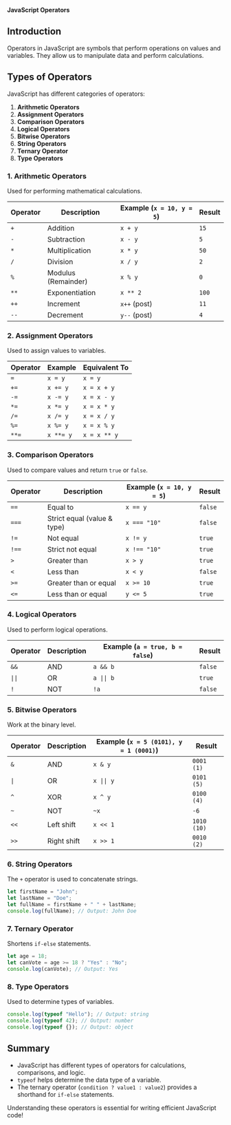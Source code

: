 **JavaScript Operators**

## Introduction

Operators in JavaScript are symbols that perform operations on values and variables. They allow us to manipulate data and perform calculations.

## Types of Operators

JavaScript has different categories of operators:

1. **Arithmetic Operators**
2. **Assignment Operators**
3. **Comparison Operators**
4. **Logical Operators**
5. **Bitwise Operators**
6. **String Operators**
7. **Ternary Operator**
8. **Type Operators**

### 1. Arithmetic Operators

Used for performing mathematical calculations.

| Operator | Description         | Example (`x = 10, y = 5`) | Result |
| -------- | ------------------- | ------------------------- | ------ |
| `+`      | Addition            | `x + y`                   | `15`   |
| `-`      | Subtraction         | `x - y`                   | `5`    |
| `*`      | Multiplication      | `x * y`                   | `50`   |
| `/`      | Division            | `x / y`                   | `2`    |
| `%`      | Modulus (Remainder) | `x % y`                   | `0`    |
| `**`     | Exponentiation      | `x ** 2`                  | `100`  |
| `++`     | Increment           | `x++` (post)              | `11`   |
| `--`     | Decrement           | `y--` (post)              | `4`    |

### 2. Assignment Operators

Used to assign values to variables.

| Operator | Example   | Equivalent To |
| -------- | --------- | ------------- |
| `=`      | `x = y`   | `x = y`       |
| `+=`     | `x += y`  | `x = x + y`   |
| `-=`     | `x -= y`  | `x = x - y`   |
| `*=`     | `x *= y`  | `x = x * y`   |
| `/=`     | `x /= y`  | `x = x / y`   |
| `%=`     | `x %= y`  | `x = x % y`   |
| `**=`    | `x **= y` | `x = x ** y`  |

### 3. Comparison Operators

Used to compare values and return `true` or `false`.

| Operator | Description                 | Example (`x = 10, y = 5`) | Result  |
| -------- | --------------------------- | ------------------------- | ------- |
| `==`     | Equal to                    | `x == y`                  | `false` |
| `===`    | Strict equal (value & type) | `x === "10"`              | `false` |
| `!=`     | Not equal                   | `x != y`                  | `true`  |
| `!==`    | Strict not equal            | `x !== "10"`              | `true`  |
| `>`      | Greater than                | `x > y`                   | `true`  |
| `<`      | Less than                   | `x < y`                   | `false` |
| `>=`     | Greater than or equal       | `x >= 10`                 | `true`  |
| `<=`     | Less than or equal          | `y <= 5`                  | `true`  |

### 4. Logical Operators

Used to perform logical operations.

| Operator | Description | Example (`a = true, b = false`) | Result  |
| -------- | ----------- | ------------------------------- | ------- |
| `&&`     | AND         | `a && b`                        | `false` |
| `\|\|`   | OR          | `a \|\| b`                      | `true`  |
| `!`      | NOT         | `!a`                            | `false` |

### 5. Bitwise Operators

Work at the binary level.

| Operator | Description | Example (`x = 5 (0101), y = 1 (0001)`) | Result      |
| -------- | ----------- | -------------------------------------- | ----------- |
| `&`      | AND         | `x & y`                                | `0001 (1)`  |
| `\|`     | OR          | `x \|\| y`                             | `0101 (5)`  |
| `^`      | XOR         | `x ^ y`                                | `0100 (4)`  |
| `~`      | NOT         | `~x`                                   | `-6`        |
| `<<`     | Left shift  | `x << 1`                               | `1010 (10)` |
| `>>`     | Right shift | `x >> 1`                               | `0010 (2)`  |

### 6. String Operators

The `+` operator is used to concatenate strings.

```javascript
let firstName = "John";
let lastName = "Doe";
let fullName = firstName + " " + lastName;
console.log(fullName); // Output: John Doe
```

### 7. Ternary Operator

Shortens `if-else` statements.

```javascript
let age = 18;
let canVote = age >= 18 ? "Yes" : "No";
console.log(canVote); // Output: Yes
```

### 8. Type Operators

Used to determine types of variables.

```javascript
console.log(typeof "Hello"); // Output: string
console.log(typeof 42); // Output: number
console.log(typeof {}); // Output: object
```

## Summary

- JavaScript has different types of operators for calculations, comparisons, and logic.
- `typeof` helps determine the data type of a variable.
- The ternary operator (`condition ? value1 : value2`) provides a shorthand for `if-else` statements.

Understanding these operators is essential for writing efficient JavaScript code!
